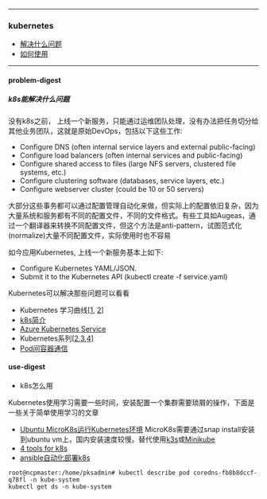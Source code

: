 
---

### kubernetes
+ [解决什么问题](#problem-digest)
+ [如何使用](#use-digest)

---

#### problem-digest
##### k8s能解决什么问题

没有k8s之前， 上线一个新服务，只能通过运维团队处理，没有办法把任务切分给其他业务团队，这就是原始DevOps，包括以下这些工作:

+ Configure DNS (often internal service layers and external public-facing)
+ Configure load balancers (often internal services and public-facing)
+ Configure shared access to files (large NFS servers, clustered file systems, etc.)
+ Configure clustering software (databases, service layers, etc.)
+ Configure webserver cluster (could be 10 or 50 servers)

大部分这些事务都可以通过配置管理自动化来做，但实际上的配置依旧复杂，因为大量系统和服务都有不同的配置文件，不同的文件格式。有些工具如Augeas，通过一个翻译器来转换不同配置文件，但这个方法是anti-pattern，试图范式化(normalize)大量不同配置文件，实际使用时也不容易

如今应用Kubernetes, 上线一个新服务基本上如下:

+ Configure Kubernetes YAML/JSON.
+ Submit it to the Kubernetes API (kubectl create -f service.yaml)

Kubernetes可以解决那些问题可以看看
+ Kubernetes 学习曲线[[1](https://mp.weixin.qq.com/s?__biz=MjM5NjQ4MjYwMQ==&mid=2664614519&idx=2&sn=924123937683f49e79fca00c71a4463c), [2](https://opensource.com/article/19/6/kubernetes-basics)]
+ [k8s简介](https://mp.weixin.qq.com/s?__biz=MjM5NjQ4MjYwMQ==&mid=2664615729&idx=1&sn=2c08423255bad3aa9005afa943960672)
+ [Azure Kubernetes Service](https://docs.microsoft.com/en-us/azure/aks/concepts-clusters-workloads)
+ Kubernetes系列[[2](https://mp.weixin.qq.com/s?__biz=MjM5NTU2MTQwNA==&mid=2650660650&idx=2&sn=0a7d468d92d58a683422796de938b29e),[3](https://mp.weixin.qq.com/s?__biz=MjM5NTU2MTQwNA==&mid=2650660702&idx=2&sn=caac340acbf9c4d22751f79e3c011024),[4](https://mp.weixin.qq.com/s?__biz=MjM5NTU2MTQwNA==&mid=2650660760&idx=3&sn=c66a40e21a26824b5a4fd3699c82cd9b)]
+ [Pod间容器通信 ](https://mp.weixin.qq.com/s?__biz=MzAwMDc2NjQ4Nw==&mid=2663495069&idx=1&sn=0dac4fead9cf936caa1adf0f62ab4162)

#### use-digest
+ k8s怎么用

Kubernetes使用学习需要一些时间，安装配置一个集群需要琐屑的操作，下面是一些关于简单使用学习的文章
+ [Ubuntu MicroK8s运行Kubernetes环境](https://mp.weixin.qq.com/s?__biz=MjM5NjQ4MjYwMQ==&mid=2664614644&idx=3&sn=8176ed98194bf765a5e5ed1cdfbd503b)
    MicroK8s需要通过snap install安装到ubuntu vm上，国内安装速度较慢。替代使用[k3s](https://k3s.io/)或[Minikube](https://github.com/kubernetes/minikube)
+ [4 tools for k8s](https://mp.weixin.qq.com/s?__biz=MjM5NjQ4MjYwMQ==&mid=2664614666&idx=1&sn=9259273f43b7ca54c00b500988ba4359)
+ [ansible自动化部署k8s](https://github.com/easzlab/kubeasz)

```
root@ncpmaster:/home/pksadmin# kubectl describe pod coredns-fb8b8dccf-q78fl -n kube-system
kubectl get ds -n kube-system
```
